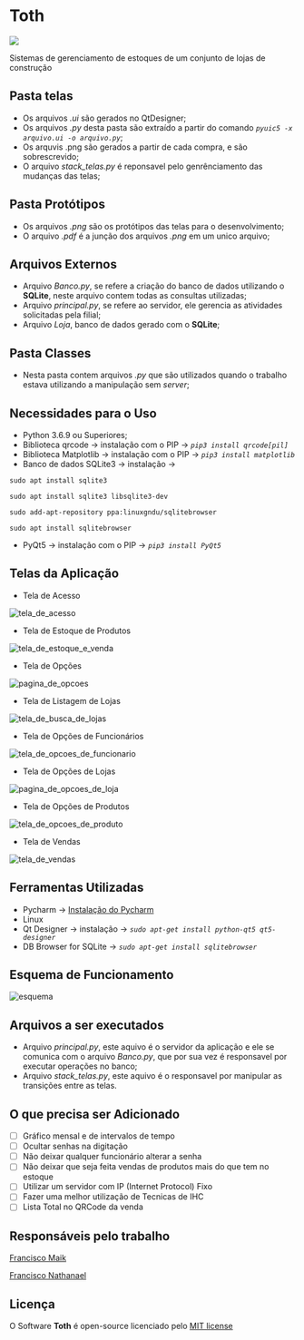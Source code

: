 # Toth

<img src="https://user-images.githubusercontent.com/20601076/70105955-2644db00-1621-11ea-905c-9fe7b55cbe75.jpg">

Sistemas de gerenciamento de estoques de um conjunto de lojas de construção

## Pasta telas
* Os arquivos *.ui* são gerados no QtDesigner;
* Os arquivos *.py* desta pasta são extraído a partir do comando *`pyuic5 -x arquivo.ui -o arquivo.py`*;
* Os arquvis .png são gerados a partir de cada compra, e são sobrescrevido;
* O arquivo *stack_telas.py* é reponsavel pelo genrênciamento das mudanças das telas;
## Pasta Protótipos
* Os arquivos *.png* são os protótipos das telas para o desenvolvimento;
* O arquivo *.pdf* é a junção dos arquivos *.png* em um unico arquivo;
## Arquivos Externos
* Arquivo *Banco.py*, se refere a criação do banco de dados utilizando o **SQLite**, neste arquivo contem todas as consultas utilizadas; 
* Arquivo *principal.py*, se refere ao servidor, ele gerencia as atividades solicitadas pela filial;
* Arquivo *Loja*, banco de dados gerado com o **SQLite**;

## Pasta Classes
* Nesta pasta contem arquivos *.py* que são utilizados quando o trabalho estava utilizando a manipulação sem *server*;

## Necessidades para o Uso
* Python 3.6.9 ou Superiores;
* Biblioteca qrcode -> instalação com o PIP -> *`pip3 install qrcode[pil]`*
* Biblioteca Matplotlib -> instalação com o PIP -> *`pip3 install matplotlib`*
* Banco de dados SQLite3 -> instalação -> 

`sudo apt install sqlite3`

`sudo apt install sqlite3 libsqlite3-dev`

`sudo add-apt-repository ppa:linuxgndu/sqlitebrowser`

`sudo apt install sqlitebrowser`

* PyQt5 -> instalação com o PIP -> *`pip3 install PyQt5`*

## Telas da Aplicação
* Tela de Acesso

![tela_de_acesso](https://user-images.githubusercontent.com/20601076/70103165-0e695900-1619-11ea-920d-4e7958bd23ab.png)

* Tela de Estoque de Produtos

![tela_de_estoque_e_venda](https://user-images.githubusercontent.com/20601076/70103236-55574e80-1619-11ea-8dec-261577b8bcfc.png)

* Tela de Opções

![pagina_de_opcoes](https://user-images.githubusercontent.com/20601076/70103257-66a05b00-1619-11ea-85ec-bec05d8fdbe0.png)

* Tela de Listagem de Lojas

![tela_de_busca_de_lojas](https://user-images.githubusercontent.com/20601076/70103320-8e8fbe80-1619-11ea-94f3-f7d208f4ae48.png)

* Tela de Opções de Funcionários

![tela_de_opcoes_de_funcionario](https://user-images.githubusercontent.com/20601076/70103354-a5ceac00-1619-11ea-8e59-c18cb17b85df.png)

* Tela de Opções de Lojas

![pagina_de_opcoes_de_loja](https://user-images.githubusercontent.com/20601076/70103381-c7c82e80-1619-11ea-8a54-57a0b93bdfd7.png)

* Tela de Opções de Produtos

![tela_de_opcoes_de_produto](https://user-images.githubusercontent.com/20601076/70103404-d57db400-1619-11ea-8568-512fe81af9d4.png)

* Tela de Vendas

![tela_de_vendas](https://user-images.githubusercontent.com/20601076/70103446-eb8b7480-1619-11ea-8d99-eeca33b69981.png)

## Ferramentas Utilizadas
* Pycharm -> [Instalação do Pycharm ](https://www.youtube.com/watch?v=cVROiVgR_qg)
* Linux
* Qt Designer -> instalação -> *`sudo apt-get install python-qt5 qt5-designer`*
* DB Browser for SQLite -> *`sudo apt-get install sqlitebrowser`*

## Esquema de Funcionamento
![esquema](https://user-images.githubusercontent.com/20601076/70104773-df091b00-161d-11ea-8cde-8ce26c01f104.png)

## Arquivos a ser executados
 * Arquivo *principal.py*, este aquivo é o servidor da aplicação e ele se comunica com o arquivo *Banco.py*, que por sua vez é responsavel por executar operações no banco;
 * Arquivo *stack_telas.py*, este aquivo é o responsavel por manipular as transições entre as telas.

## O que precisa ser Adicionado
- [ ] Gráfico mensal e de intervalos de tempo
- [ ] Ocultar senhas na digitação
- [ ] Não deixar qualquer funcionário alterar a senha
- [ ] Não deixar que seja feita vendas de produtos mais do que tem no estoque
- [ ] Utilizar um servidor com IP (Internet Protocol) Fixo
- [ ] Fazer uma melhor utilização de Tecnicas de IHC
- [ ] Lista Total no QRCode da venda

## Responsáveis pelo trabalho
[Francisco Maik](https://github.com/FranciscoMaik)

[Francisco Nathanael](https://github.com/NatSilva)

## Licença
O Software **Toth**  é open-source licenciado pelo [MIT license](https://github.com/FranciscoMaik/toth/blob/master/LICENSE.md)